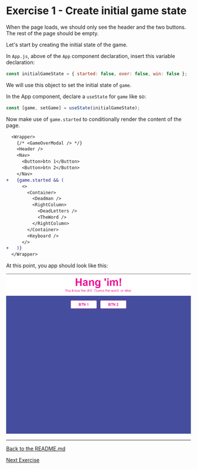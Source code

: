 # Exercise 1 - Create initial game state

When the page loads, we should only see the header and the two buttons. The rest of the page should be empty.

Let's start by creating the initial state of the game.

In `App.js`, above of the `App` component declaration, insert this variable declaration:

```js
const initialGameState = { started: false, over: false, win: false };
```

We will use this object to set the initial state of `game`.

In the App component, declare a `useState` for `game` like so:

```js
const [game, setGame] = useState(initialGameState);
```

Now make use of `game.started` to conditionally render the content of the page.

```diff
  <Wrapper>
    {/* <GameOverModal /> */}
    <Header />
    <Nav>
      <Button>btn 1</Button>
      <Button>btn 2</Button>
    </Nav>
+   {game.started && (
      <>
        <Container>
          <Deadman />
          <RightColumn>
            <DeadLetters />
            <TheWord />
          </RightColumn>
        </Container>
        <Keyboard />
      </>
+   )}
  </Wrapper>
```

At this point, you app should look like this:

![new game](../lecture/assets/ex_1.png)

---

[Back to the README.md](../README.md) 

[Next Exercise](./exercise-2.md)